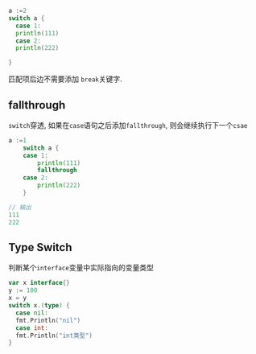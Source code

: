 ```go
a :=2
switch a {
  case 1:
  println(111)
  case 2:
  println(222)

}
```

匹配项后边不需要添加 `break`关键字.

## fallthrough

`switch`穿透, 如果在`case`语句之后添加`fallthrough`, 则会继续执行下一个`csae`

```go
a :=1
	switch a {
	case 1:
		println(111)
		fallthrough
	case 2:
		println(222)
	}

// 输出
111
222

```

## Type Switch

判断某个`interface`变量中实际指向的变量类型

```go
var x interface{}
y := 100
x = y
switch x.(type) {
  case nil:
  fmt.Println("nil")
  case int:
  fmt.Println("int类型")
}
```









